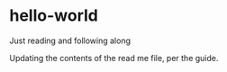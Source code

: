 # hello-world
Just reading and following along

Updating the contents of the read me file, per the guide.
